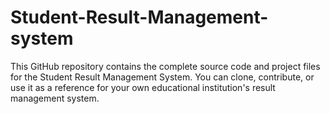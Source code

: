 # Student-Result-Management-system
This GitHub repository contains the complete source code and project files for the Student Result Management System. You can clone, contribute, or use it as a reference for your own educational institution's result management system.
